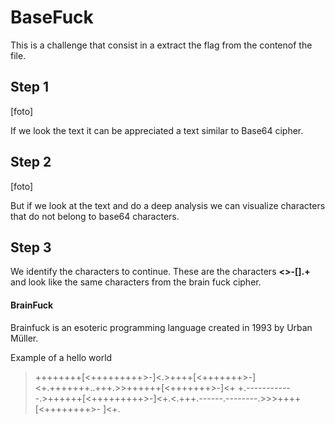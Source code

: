 # BaseFuck

This is a challenge that consist in a extract the flag from the contenof the file.

## Step 1

[foto]

If we look the text it can be appreciated a text similar to Base64 cipher.


## Step 2

[foto]

But if we look at the text and do a deep analysis we can visualize characters that do not belong to base64 characters.


## Step 3

We identify the characters to continue. These are the characters **<>-[].+** and look like the same characters from the brain fuck cipher.

#### BrainFuck

Brainfuck is an esoteric programming language created in 1993 by Urban Müller.

Example of a hello world

>++++++++[<+++++++++>-]<.>++++[<+++++++>-]<+.+++++++..+++.>>++++++[<+++++++>-]<+
+.------------.>++++++[<+++++++++>-]<+.<.+++.------.--------.>>>++++[<++++++++>-
]<+.
